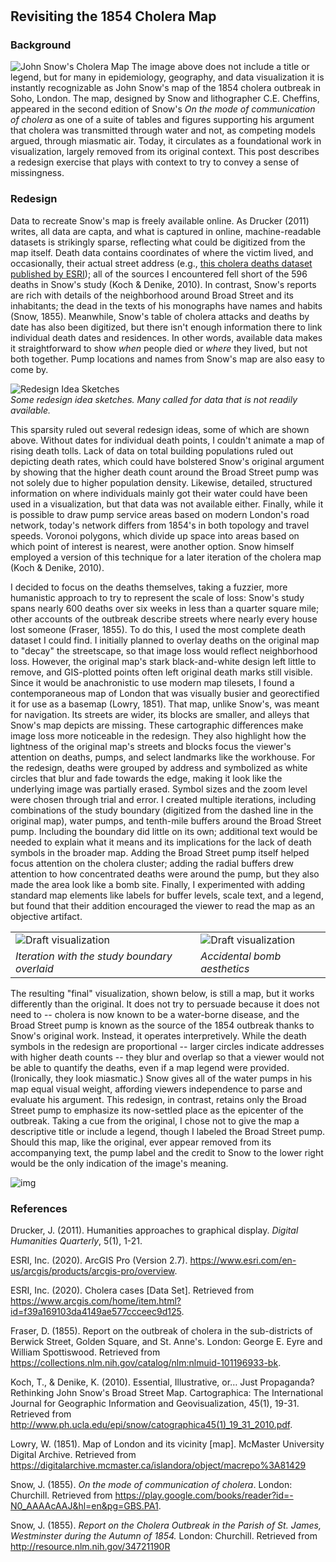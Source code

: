 # 
## Revisiting the 1854 Cholera Map

### Background
![John Snow's Cholera Map](img/snow_cholera_map.jpg)
The image above does not include a title or legend, but for many in epidemiology, geography, and data visualization it is instantly recognizable as John Snow's map of the 1854 cholera outbreak in Soho, London. The map, designed by Snow and lithographer C.E. Cheffins, appeared in the second edition of Snow's  _On the mode of communication of cholera_ as one of a suite of tables and figures supporting his argument that cholera was transmitted through water and not, as competing models argued, through miasmatic air. Today, it circulates as a foundational work in visualization, largely removed from its original context. This post describes a redesign exercise that plays with context to try to convey a sense of missingness.

### Redesign

Data to recreate Snow's map is freely available online. As Drucker (2011) writes, all data are capta, and what is captured in online, machine-readable datasets is strikingly sparse, reflecting what could be digitized from the map itself. Death data contains coordinates of where the victim lived, and occasionally, their actual street address (e.g., [this cholera deaths dataset published by ESRI](https://www.arcgis.com/home/item.html?id=f39a169103da4149ae577ccceec9d125)); all of the sources I encountered fell short of the 596 deaths in Snow's study (Koch & Denike, 2010). In contrast, Snow's reports are rich with details of the neighborhood around Broad Street and its inhabitants; the dead in the texts of his monographs have names and habits (Snow, 1855). Meanwhile, Snow's table of cholera attacks and deaths by date has also been digitized, but there isn't enough information there to link individual death dates and residences. In other words, available data makes it straightforward to show _when_ people died or _where_ they lived, but not both together. Pump locations and names from Snow's map are also easy to come by.

![Redesign Idea Sketches](img/snow_sketches.png)  
_Some redesign idea sketches. Many called for data that is not readily available._

This sparsity ruled out several redesign ideas, some of which are shown above. Without dates for individual death points, I couldn't animate a map of rising death tolls. Lack of data on total building populations ruled out depicting death rates, which could have bolstered Snow's original argument by showing that the higher death count around the Broad Street pump was not solely due to higher population density. Likewise, detailed, structured information on where individuals mainly got their water could have been used in a visualization, but that data was not available either.  Finally, while it is possible to draw pump service areas based on modern London's road network, today's network differs from 1854's in both topology and travel speeds. Voronoi polygons, which divide up space into areas based on which point of interest is nearest, were another option. Snow himself employed a version of this technique for a later iteration of the cholera map (Koch & Denike, 2010).

I decided to focus on the deaths themselves, taking a fuzzier, more humanistic approach to try to represent the scale of loss: Snow's study spans nearly 600 deaths over six weeks in less than a quarter square mile; other accounts of the outbreak describe streets where nearly every house lost someone (Fraser, 1855). To do this, I used the most complete death dataset I could find. I initially planned to overlay deaths on the original map to "decay" the streetscape, so that image loss would reflect neighborhood loss. However, the original map's stark black-and-white design left little to remove, and GIS-plotted points often left original death marks still visible. Since it would be anachronistic to use modern map tilesets, I found a contemporaneous map of London that was visually busier and georectified it for use as a basemap (Lowry, 1851). That map, unlike Snow's, was meant for navigation. Its streets are wider, its blocks are smaller, and alleys that Snow's map depicts are missing. These cartographic differences make image loss more noticeable in the redesign. They also highlight how the lightness of the original map's streets and blocks focus the viewer's attention on deaths, pumps, and select landmarks like the workhouse. For the redesign, deaths were grouped by address and symbolized as white circles that blur and fade towards the edge, making it look like the underlying image was partially erased. Symbol sizes and the zoom level were chosen through trial and error. I created multiple iterations, including combinations of the study boundary (digitized from the dashed line in the original map), water pumps, and tenth-mile buffers around the Broad Street pump. Including the boundary did little on its own; additional text would be needed to explain what it means and its implications for the lack of death symbols in the broader map.  Adding the Broad Street pump itself helped focus attention on the cholera cluster; adding the radial buffers drew attention to how concentrated deaths were around the pump, but they also made the area look like a bomb site. Finally, I experimented with adding standard map elements like labels for buffer levels, scale text, and a legend, but found that their addition encouraged the viewer to read the map as an objective artifact.

|||
|---|---|
|![Draft visualization](img/draft3.png)  | ![Draft visualization](img/draft.png) |
| _Iteration with the study boundary overlaid_ | _Accidental bomb aesthetics_ |

The resulting "final" visualization, shown below, is still a map, but it works differently than the original. It does not try to persuade because it does not need to -- cholera is now known to be a water-borne disease, and the Broad Street pump is known as the source of the 1854 outbreak thanks to Snow's original work. Instead, it operates interpretively. While the death symbols in the redesign are proportional -- larger circles indicate addresses with higher death counts -- they blur and overlap so that a viewer would not be able to quantify the deaths, even if a map legend were provided. (Ironically, they look miasmatic.) Snow gives all of the water pumps in his map equal visual weight, affording viewers independence to parse and evaluate his argument. This redesign, in contrast, retains only the Broad Street pump to emphasize its now-settled place as the epicenter of the outbreak. Taking a cue from the original, I chose not to give the map a descriptive title or include a legend, though I labeled the Broad Street pump. Should this map, like the original, ever appear removed from its accompanying text, the pump label and the credit to Snow to the lower right would be the only indication of the image's meaning.

![img](img/last.png)  



### References
Drucker, J. (2011). Humanities approaches to graphical display. _Digital Humanities Quarterly_, 5(1), 1-21.

ESRI, Inc. (2020). ArcGIS Pro (Version 2.7). https://www.esri.com/en-us/arcgis/products/arcgis-pro/overview.

ESRI, Inc. (2020). Cholera cases [Data Set]. Retrieved from https://www.arcgis.com/home/item.html?id=f39a169103da4149ae577ccceec9d125.

Fraser, D. (1855). Report on the outbreak of cholera in the sub-districts of Berwick Street, Golden Square, and St. Anne's. London: George E. Eyre and William Spottiswood. Retrieved from https://collections.nlm.nih.gov/catalog/nlm:nlmuid-101196933-bk.

Koch, T., & Denike, K. (2010). Essential, Illustrative, or… Just Propaganda? Rethinking John Snow's Broad Street Map. Cartographica: The International Journal for Geographic Information and Geovisualization, 45(1), 19-31. Retrieved from http://www.ph.ucla.edu/epi/snow/catographica45(1)_19_31_2010.pdf.

Lowry, W. (1851). Map of London and its vicinity [map]. McMaster University Digital Archive. Retrieved from https://digitalarchive.mcmaster.ca/islandora/object/macrepo%3A81429

Snow, J. (1855). _On the mode of communication of cholera_. London: Churchill. Retrieved from https://play.google.com/books/reader?id=-N0_AAAAcAAJ&hl=en&pg=GBS.PA1.

Snow, J. (1855). _Report on the Cholera Outbreak in the Parish of St. James, Westminster during the Autumn of 1854._ London: Churchill. Retrieved from http://resource.nlm.nih.gov/34721190R 
